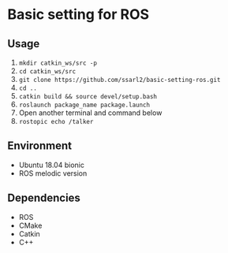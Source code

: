 # Basic setting for ROS

## Usage
1. `mkdir catkin_ws/src -p`
2. `cd catkin_ws/src`
3. `git clone https://github.com/ssarl2/basic-setting-ros.git`
4. `cd ..`
5. `catkin build && source devel/setup.bash`
6. `roslaunch package_name package.launch`
7. Open another terminal and command below
8. `rostopic echo /talker`

## Environment
- Ubuntu 18.04 bionic
- ROS melodic version

## Dependencies
- ROS
- CMake
- Catkin
- C++
